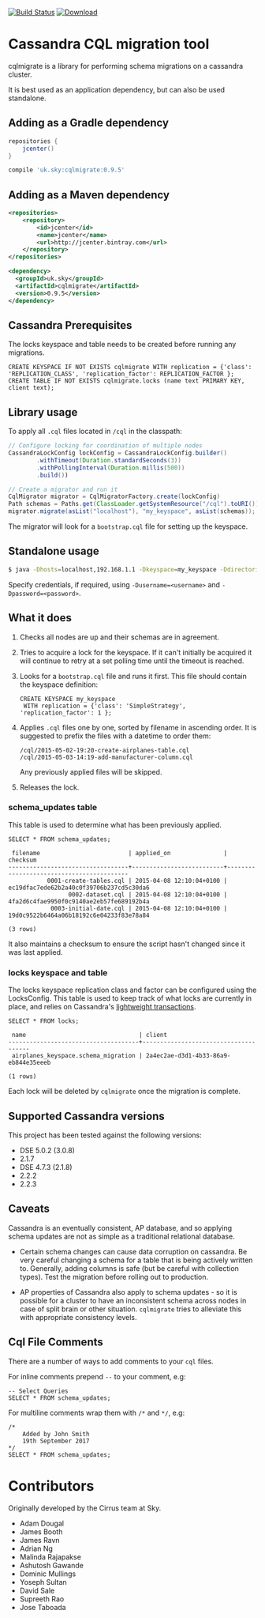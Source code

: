 [![Build Status](https://travis-ci.org/sky-uk/cqlmigrate.svg?branch=master)](https://travis-ci.org/sky-uk/cqlmigrate)
[![Download](https://api.bintray.com/packages/sky-uk/oss-maven/cqlmigrate/images/download.svg) ](https://bintray.com/sky-uk/oss-maven/cqlmigrate/_latestVersion)

# Cassandra CQL migration tool

cqlmigrate is a library for performing schema migrations on a cassandra cluster.

It is best used as an application dependency, but can also be used standalone.

## Adding as a Gradle dependency

```groovy
repositories {
    jcenter()
}

compile 'uk.sky:cqlmigrate:0.9.5'
```

## Adding as a Maven dependency

```xml
<repositories>
    <repository>
        <id>jcenter</id>
        <name>jcenter</name>
        <url>http://jcenter.bintray.com</url>
    </repository>
</repositories>

<dependency>
  <groupId>uk.sky</groupId>
  <artifactId>cqlmigrate</artifactId>
  <version>0.9.5</version>
</dependency>
```

## Cassandra Prerequisites

The locks keyspace and table needs to be created before running any migrations.

    CREATE KEYSPACE IF NOT EXISTS cqlmigrate WITH replication = {'class': 'REPLICATION_CLASS', 'replication_factor': REPLICATION_FACTOR };
    CREATE TABLE IF NOT EXISTS cqlmigrate.locks (name text PRIMARY KEY, client text);

## Library usage

To apply all `.cql` files located in `/cql` in the classpath:

```java
// Configure locking for coordination of multiple nodes
CassandraLockConfig lockConfig = CassandraLockConfig.builder()
        .withTimeout(Duration.standardSeconds(3))
        .withPollingInterval(Duration.millis(500))
        .build())

// Create a migrator and run it
CqlMigrator migrator = CqlMigratorFactory.create(lockConfig)
Path schemas = Paths.get(ClassLoader.getSystemResource("/cql").toURI());
migrator.migrate(asList("localhost"), "my_keyspace", asList(schemas));
```

The migrator will look for a `bootstrap.cql` file for setting up the keyspace.

## Standalone usage

```sh
$ java -Dhosts=localhost,192.168.1.1 -Dkeyspace=my_keyspace -Ddirectories=cql-common,cql-local -jar cqlmigrate.jar
```

Specify credentials, if required, using `-Dusername=<username>` and `-Dpassword=<password>`.

## What it does

1. Checks all nodes are up and their schemas are in agreement.

2. Tries to acquire a lock for the keyspace. If it can't initially be acquired it will continue to retry at a set polling time until the timeout is reached.

3. Looks for a `bootstrap.cql` file and runs it first. This file should contain the keyspace definition:

    ```
    CREATE KEYSPACE my_keyspace
     WITH replication = {'class': 'SimpleStrategy', 'replication_factor': 1 };
    ```

4. Applies `.cql` files one by one, sorted by filename in ascending order. It is suggested to prefix
   the files with a datetime to order them:

   ```
   /cql/2015-05-02-19:20-create-airplanes-table.cql
   /cql/2015-05-03-14:19-add-manufacturer-column.cql
   ```

   Any previously applied files will be skipped.

5. Releases the lock.

### schema_updates table

This table is used to determine what has been previously applied.

    SELECT * FROM schema_updates;

     filename                         | applied_on               | checksum
    ----------------------------------+--------------------------+------------------------------------------
               0001-create-tables.cql | 2015-04-08 12:10:04+0100 | ec19dfac7ede62b2a40c0f39706b237cd5c30da6
                     0002-dataset.cql | 2015-04-08 12:10:04+0100 | 4fa2d6c4fae9950f0c9140ae2eb57fe689192b4a
                0003-initial-date.cql | 2015-04-08 12:10:04+0100 | 19d0c9522b6464a06b18192c6e04233f83e78a84

    (3 rows)

It also maintains a checksum to ensure the script hasn't changed since it was last applied.

### locks keyspace and table

The locks keyspace replication class and factor can be configured using the LocksConfig.
This table is used to keep track of what locks are currently in place, and relies on
Cassandra's [lightweight transactions](https://docs.datastax.com/en/cassandra/2.0/cassandra/dml/dml_ltwt_transaction_c.html).

    SELECT * FROM locks;

     name                                | client
    -------------------------------------+--------------------------------------
     airplanes_keyspace.schema_migration | 2a4ec2ae-d3d1-4b33-86a9-eb844e35eeeb

    (1 rows)

Each lock will be deleted by `cqlmigrate` once the migration is complete.

## Supported Cassandra versions

This project has been tested against the following versions:
* DSE 5.0.2 (3.0.8)
* 2.1.7
* DSE 4.7.3 (2.1.8)
* 2.2.2
* 2.2.3

## Caveats

Cassandra is an eventually consistent, AP database, and so applying schema updates are not as simple
as a traditional relational database.

* Certain schema changes can cause data corruption on cassandra. Be very careful changing a schema for a
  table that is being actively written to. Generally, adding columns is safe (but be careful with
  collection types). Test the migration before rolling out to production.

* AP properties of Cassandra also apply to schema updates - so it is possible for a cluster to have an
  inconsistent schema across nodes in case of split brain or other situation. `cqlmigrate` tries to
  alleviate this with appropriate consistency levels.

## Cql File Comments

There are a number of ways to add comments to your `cql` files. 

For inline comments prepend `--` to your comment, e.g:

    -- Select Queries
    SELECT * FROM schema_updates;

For multiline comments wrap them with `/*` and `*/`, e.g:

    /*
        Added by John Smith
        19th September 2017
    */
    SELECT * FROM schema_updates;

# Contributors

Originally developed by the Cirrus team at Sky.

- Adam Dougal
- James Booth
- James Ravn
- Adrian Ng
- Malinda Rajapakse
- Ashutosh Gawande
- Dominic Mullings
- Yoseph Sultan
- David Sale
- Supreeth Rao
- Jose Taboada
